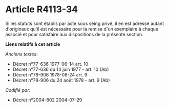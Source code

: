 # Article R4113-34

Si les statuts sont établis par acte sous seing privé, il en est adressé autant d'originaux qu'il est nécessaire pour la
remise d'un exemplaire à chaque associé et pour satisfaire aux dispositions de la présente section.

**Liens relatifs à cet article**

_Anciens textes_:

  - Décret n°77-636 1977-06-14 art. 10
  - Décret n°77-636 du 14 juin 1977 - art. 10 (Ab)
  - Décret n°78-906 1978-08-24 art. 9
  - Décret n°78-906 du 24 août 1978 - art. 9 (Ab)

_Codifié par_:

  - Décret n°2004-802 2004-07-29
